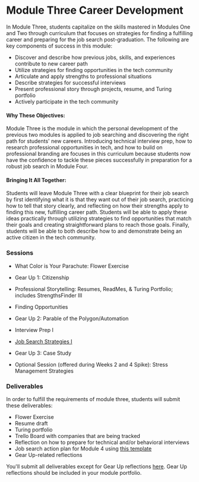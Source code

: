 # Module Three Career Development

In Module Three, students capitalize on the skills mastered in Modules One and Two through curriculum that focuses on strategies for finding a fulfilling career and preparing for the job search post-graduation. The following are key components of success in this module:

* Discover and describe how previous jobs, skills, and experiences contribute to new career path
* Utilize strategies for finding opportunities in the tech community
* Articulate and apply strengths to professional situations
* Describe strategies for successful interviews
* Present professional story through projects, resume, and Turing portfolio
* Actively participate in the tech community

#### Why These Objectives:
Module Three is the module in which the personal development of the previous two modules is applied to job searching and discovering the right path for students' new careers. Introducing technical interview prep, how to research professional opportunities in tech, and how to build on professional branding are focuses in this curriculum because students now have the confidence to tackle these pieces successfully in preparation for a robust job search in Module Four. 

#### Bringing It All Together:
Students will leave Module Three with a clear blueprint for their job search by first identifying what it is that they want out of their job search, practicing how to tell that story clearly, and reflecting on how their strengths apply to finding this new, fulfilling career path. Students will be able to apply these ideas practically through utilizing strategies to find opportunities that match their goals and creating straightforward plans to reach those goals. Finally, students will be able to both describe how to and demonstrate being an active citizen in the tech community. 

### Sessions

* What Color is Your Parachute: Flower Exercise
* Gear Up 1: Citizenship
* Professional Storytelling: Resumes, ReadMes, & Turing Portfolio; includes StrengthsFinder III
* Finding Opportunities
* Gear Up 2: Parable of the Polygon/Automation
* Interview Prep I
* [Job Search Strategies I](https://github.com/turingschool/career-development-curriculum/blob/master/module_three/job_search_strategies_i.md)
* Gear Up 3: Case Study

* Optional Session (offered during Weeks 2 and 4 Spike): Stress Management Strategies

### Deliverables
In order to fulfill the requirements of module three, students will submit these deliverables:

* Flower Exercise
* Resume draft
* Turing portfolio
* Trello Board with companies that are being tracked
* Reflection on how to prepare for technical and/or behavioral interviews
* Job search action plan for Module 4 using [this template](https://github.com/turingschool/career-development-curriculum/blob/master/module_three/mod_4_action_plan_template.md)
* Gear Up-related reflections

You'll submit all deliverables except for Gear Up reflections [here](https://github.com/turingschool/career-development-curriculum/tree/master/deliverable_submissions). Gear Up reflections should be included in your module portfolio.
